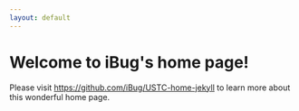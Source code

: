 ```yaml
---
layout: default
---
```


# Welcome to iBug's home page!

Please visit <https://github.com/iBug/USTC-home-jekyll> to learn more about this wonderful home page.
